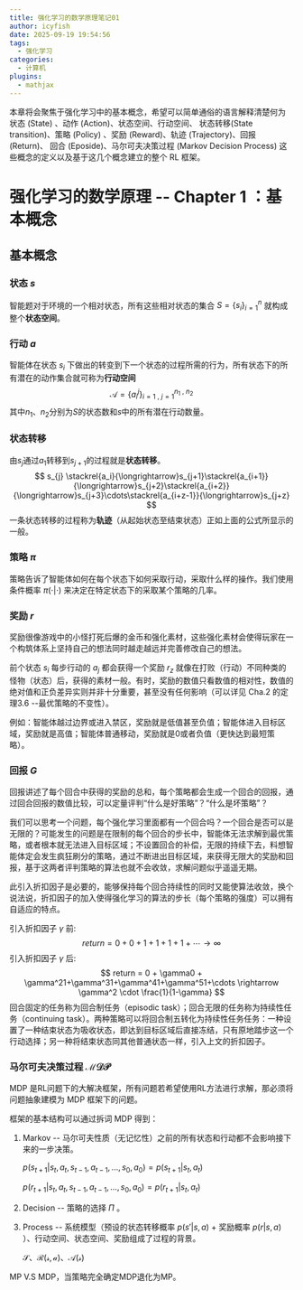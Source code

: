 ```yaml
---
title: 强化学习的数学原理笔记01
author: icyfish
date: 2025-09-19 19:54:56
tags:
  - 强化学习
categories:
  - 计算机
plugins: 
  - mathjax
---
```

本章将会聚焦于强化学习中的基本概念，希望可以简单通俗的语言解释清楚何为 状态 (State) 、动作 (Action)、状态空间、行动空间、 状态转移(State transition)、策略 (Policy) 、奖励  (Reward)、轨迹 (Trajectory)、回报 (Return)、 回合 (Eposide)、马尔可夫决策过程 (Markov Decision Process) 这些概念的定义以及基于这几个概念建立的整个 RL 框架。
<!-- more -->

# 强化学习的数学原理 --  Chapter 1 ：基本概念
##  基本概念
### 状态 $s$
智能题对于环境的一个相对状态，所有这些相对状态的集合 $S = \{ s_i\}_{i = 1}^{n}$ 就构成整个**状态空间**。

### 行动 $a$
智能体在状态 $s_{i}$ 下做出的转变到下一个状态的过程所需的行为，所有状态下的所有潜在的动作集合就可称为**行动空间** 
$$\mathcal{A} = \{ a^{j}_i \}^{n_1\ ,\ n_2}_{i=1\ ,\ j=1}$$
其中$n_{1}$、$n_{2}$分别为$S$的状态数和$s$中的所有潜在行动数量。

### 状态转移
由$s_j$通过$a_{1}$转移到$s_{j+1}$的过程就是**状态转移**。
$$
    s_{j} \stackrel{a_i}{\longrightarrow}s_{j+1}\stackrel{a_{i+1}}{\longrightarrow}s_{j+2}\stackrel{a_{i+2}}{\longrightarrow}s_{j+3}\cdots\stackrel{a_{i+z-1}}{\longrightarrow}s_{j+z}
$$
一条状态转移的过程称为**轨迹**（从起始状态至结束状态）正如上面的公式所显示的一般。

### 策略 $\pi$
策略告诉了智能体如何在每个状态下如何采取行动，采取什么样的操作。我们使用条件概率 $\pi(\cdot|\cdot)$ 来决定在特定状态下的采取某个策略的几率。

### 奖励 $r$
奖励很像游戏中的小怪打死后爆的金币和强化素材，这些强化素材会使得玩家在一个构筑体系上坚持自己的想法同时越走越远并完善修改自己的想法。

前个状态 $s_{i}$ 每步行动的 $a_{j}$ 都会获得一个奖励 $r_{z}$ 就像在打败（行动）不同种类的怪物（状态）后，获得的素材一般。有时，奖励的数值只看数值的相对性，数值的绝对值和正负差异实则并非十分重要，甚至没有任何影响（可以详见 Cha.2 的定理$3.6$ --最优策略的不变性）。

例如：智能体越过边界或进入禁区，奖励就是低值甚至负值；智能体进入目标区域，奖励就是高值；智能体普通移动，奖励就是0或者负值（更快达到最短策略）。

### 回报 $G$
回报讲述了每个回合中获得的奖励的总和，每个策略都会生成一个回合的回报，通过回合回报的数值比较，可以定量评判“什么是好策略”？“什么是坏策略”？

我们可以思考一个问题，每个强化学习里面都有一个回合吗？一个回合是否可以是无限的？可能发生的问题是在限制的每个回合的步长中，智能体无法求解到最优策略，或者根本就无法进入目标区域；不设置回合的补偿，无限的持续下去，料想智能体定会发生疯狂刷分的策略，通过不断进出目标区域，来获得无限大的奖励和回报，基于这两者评判策略的算法也就不会收敛，求解问题似乎遥遥无期。

此引入折扣因子是必要的，能够保持每个回合持续性的同时又能使算法收敛，换个说法说，折扣因子的加入使得强化学习的算法的步长（每个策略的强度）可以拥有自适应的特点。

引入折扣因子 $\gamma$ 前:
$$
    return = 0 + 0 + 1+1+1+1+\cdots \rightarrow \infty
$$
引入折扣因子 $\gamma$ 后:
$$
    return = 0 + \gamma0 + \gamma^21+\gamma^31+\gamma^41+\gamma^51+\cdots \rightarrow \gamma^2 \cdot \frac{1}{1-\gamma}
$$
回合固定的任务称为回合制任务（episodic task）；回合无限的任务称为持续性任务（continuing task）。两种策略可以将回合制五转化为持续性任务任务：一种设置了一种结束状态为吸收状态，即达到目标区域后直接冻结，只有原地踏步这一个行动选择；另一种将结束状态同其他普通状态一样，引入上文的折扣因子。

### 马尔可夫决策过程 $\mathcal{MDP}$
MDP 是RL问题下的大解决框架，所有问题若希望使用RL方法进行求解，那必须将问题抽象建模为 MDP 框架下的问题。

框架的基本结构可以通过拆词 MDP 得到： 
1. Markov -- 马尔可夫性质（无记忆性）之前的所有状态和行动都不会影响接下来的一步决策。
   
   $p(s_{t+1} | s_t, a_t, s_{t-1}, a_{t-1}, \ldots, s_0, a_0) = p(s_{t+1} | s_t, a_t)$

    $p(r_{t+1} | s_t, a_t, s_{t-1}, a_{t-1}, \ldots, s_0, a_0) = p(r_{t+1} | s_t, a_t)$
2. Decision -- 策略的选择 $\Pi$ 。
   
3. Process -- 系统模型（预设的状态转移概率 $p(s'|s,a)$ + 奖励概率 $p(r|s,a)$ ）、行动空间、状态空间、奖励组成了过程的背景。

    $\mathcal{S}$、$\mathcal{R(s,a)}$、$\mathcal{A(s)}$

MP V.S MDP，当策略完全确定MDP退化为MP。